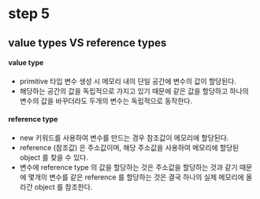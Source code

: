 # step 5

## value types VS reference types

#### value type
- primitive 타입 변수 생성 시 메모리 내의 단일 공간에 변수의 값이 할당된다.
- 해당하는 공간의 값을 독립적으로 가지고 있기 때문에 같은 값을 할당하고 하나의 변수의 값을 바꾸더라도 두개의 변수는 독립적으로 동작한다.

#### reference type
- new 키워드를 사용하여 변수를 만드는 경우 참조값이 메모리에 할당된다.
- reference (참조값) 은 주소값이며, 해당 주소값을 사용하여 메모리에 할당된 object 를 찾을 수 있다.
- 변수에 reference type 의 값을 할당하는 것은 주소값을 할당하는 것과 같기 때문에 몇개의 변수를 같은 reference 를 할당하는 것은 결국 하나의 실제 메모리에 올라간 object 를 참조한다.